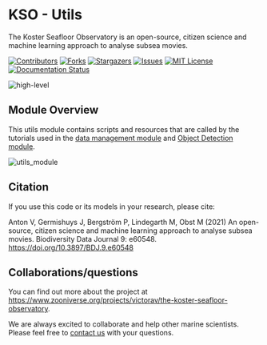 # KSO - Utils

The Koster Seafloor Observatory is an open-source, citizen science and machine learning approach to analyse subsea movies.

<!-- PROJECT SHIELDS -->
<!--
*** I'm using markdown "reference style" links for readability.
*** Reference links are enclosed in brackets [ ] instead of parentheses ( ).
*** See the bottom of this document for the declaration of the reference variables
*** for contributors-url, forks-url, etc. This is an optional, concise syntax you may use.
*** https://www.markdownguide.org/basic-syntax/#reference-style-links
-->
[![Contributors][contributors-shield]][contributors-url]
[![Forks][forks-shield]][forks-url]
[![Stargazers][stars-shield]][stars-url]
[![Issues][issues-shield]][issues-url]
[![MIT License][license-shield]][license-url]
[![Documentation Status](https://readthedocs.org/projects/kso-utils/badge/?version=latest)](https://kso-utils.readthedocs.io/en/latest/?badge=latest)

![high-level][high-level-overview]

## Module Overview
This utils module contains scripts and resources that are called by the tutorials used in the [data management module][datammodule] and [Object Detection module][objdecmodule]. 

![utils_module][utils_module]

## Citation

If you use this code or its models in your research, please cite:

Anton V, Germishuys J, Bergström P, Lindegarth M, Obst M (2021) An open-source, citizen science and machine learning approach to analyse subsea movies. Biodiversity Data Journal 9: e60548. https://doi.org/10.3897/BDJ.9.e60548

## Collaborations/questions
You can find out more about the project at https://www.zooniverse.org/projects/victorav/the-koster-seafloor-observatory.

We are always excited to collaborate and help other marine scientists. Please feel free to [contact us](matthias.obst@marine.gu.se) with your questions.

<!-- MARKDOWN LINKS & IMAGES -->
<!-- https://www.markdownguide.org/basic-syntax/#reference-style-links -->
[contributors-shield]: https://img.shields.io/github/contributors/ocean-data-factory-sweden/kso_utils.svg?style=for-the-badge
[contributors-url]: https://https://github.com/ocean-data-factory-sweden/kso_utils/graphs/contributors
[forks-shield]: https://img.shields.io/github/forks/ocean-data-factory-sweden/kso_utils.svg?style=for-the-badge
[forks-url]: https://github.com/ocean-data-factory-sweden/kso_utils/network/members
[stars-shield]: https://img.shields.io/github/stars/ocean-data-factory-sweden/kso_utils.svg?style=for-the-badge
[stars-url]: https://github.com/ocean-data-factory-sweden/kso_utils/stargazers
[issues-shield]: https://img.shields.io/github/issues/ocean-data-factory-sweden/kso_utils.svg?style=for-the-badge
[issues-url]: https://github.com/ocean-data-factory-sweden/kso_utils/issues
[license-shield]: https://img.shields.io/github/license/ocean-data-factory-sweden/kso_utils.svg?style=for-the-badge
[license-url]: https://github.com/ocean-data-factory-sweden/kso_utils/blob/main/LICENSE.txt
[high-level-overview]: https://github.com/ocean-data-factory-sweden/koster_data_management/blob/main/images/high-level-overview.png?raw=true "Overview of the three main modules and the components of the Koster Seafloor Observatory"
[datammodule]: https://github.com/ocean-data-factory-sweden/koster_data_management
[objdecmodule]: https://github.com/ocean-data-factory-sweden/koster_yolov4
[utils_module]: https://github.com/ocean-data-factory-sweden/koster_data_management/blob/main/images/Koster_utils_module.png?raw=true

